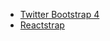 * [Twitter Bootstrap 4](http://blog.getbootstrap.com/2017/08/10/bootstrap-4-beta/)
* [Reactstrap](http://reactstrap.github.io/)
